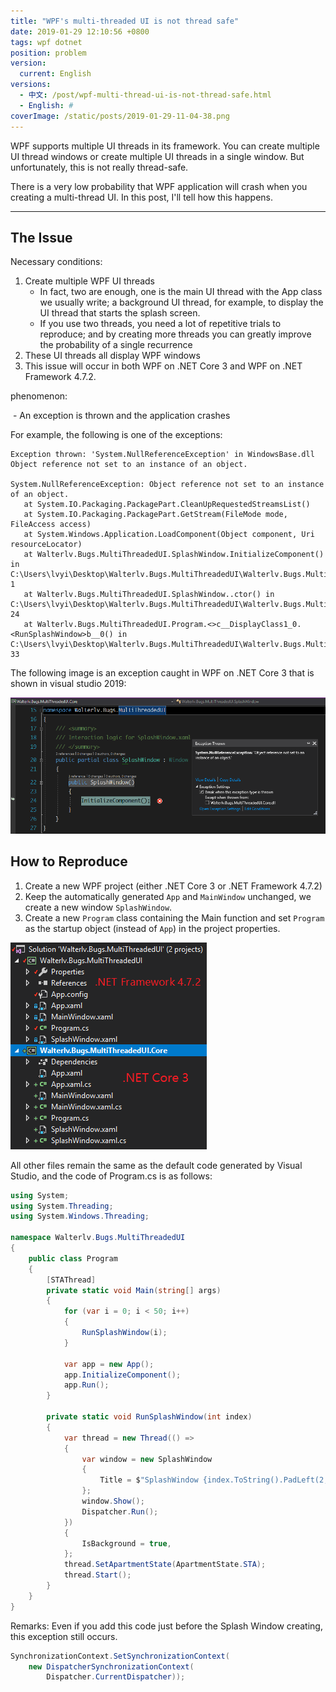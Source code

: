 ```yaml
---
title: "WPF's multi-threaded UI is not thread safe"
date: 2019-01-29 12:10:56 +0800
tags: wpf dotnet
position: problem
version:
  current: English
versions:
  - 中文: /post/wpf-multi-thread-ui-is-not-thread-safe.html
  - English: #
coverImage: /static/posts/2019-01-29-11-04-38.png
---
```


WPF supports multiple UI threads in its framework. You can create multiple UI thread windows or create multiple UI threads in a single window. But unfortunately, this is not really thread-safe.

There is a very low probability that WPF application will crash when you creating a multi-thread UI. In this post, I'll tell how this happens.

---

<div id="toc"></div>

## The Issue

Necessary conditions:

1. Create multiple WPF UI threads
    - In fact, two are enough, one is the main UI thread with the App class we usually write; a background UI thread, for example, to display the UI thread that starts the splash screen.
    - If you use two threads, you need a lot of repetitive trials to reproduce; and by creating more threads you can greatly improve the probability of a single recurrence
2. These UI threads all display WPF windows
3. This issue will occur in both WPF on .NET Core 3 and WPF on .NET Framework 4.7.2.

phenomenon:

 - An exception is thrown and the application crashes

For example, the following is one of the exceptions:

```
Exception thrown: 'System.NullReferenceException' in WindowsBase.dll
Object reference not set to an instance of an object.

System.NullReferenceException: Object reference not set to an instance of an object.
   at System.IO.Packaging.PackagePart.CleanUpRequestedStreamsList()
   at System.IO.Packaging.PackagePart.GetStream(FileMode mode, FileAccess access)
   at System.Windows.Application.LoadComponent(Object component, Uri resourceLocator)
   at Walterlv.Bugs.MultiThreadedUI.SplashWindow.InitializeComponent() in C:\Users\lvyi\Desktop\Walterlv.Bugs.MultiThreadedUI\Walterlv.Bugs.MultiThreadedUI\SplashWindow.xaml:line 1
   at Walterlv.Bugs.MultiThreadedUI.SplashWindow..ctor() in C:\Users\lvyi\Desktop\Walterlv.Bugs.MultiThreadedUI\Walterlv.Bugs.MultiThreadedUI\SplashWindow.xaml.cs:line 24
   at Walterlv.Bugs.MultiThreadedUI.Program.<>c__DisplayClass1_0.<RunSplashWindow>b__0() in C:\Users\lvyi\Desktop\Walterlv.Bugs.MultiThreadedUI\Walterlv.Bugs.MultiThreadedUI\Program.cs:line 33
```

The following image is an exception caught in WPF on .NET Core 3 that is shown in visual studio 2019:

![The exception](/static/posts/2019-01-29-11-04-38.png)

## How to Reproduce

1. Create a new WPF project (either .NET Core 3 or .NET Framework 4.7.2)
2. Keep the automatically generated `App` and `MainWindow` unchanged, we create a new window `SplashWindow`.
3. Create a new `Program` class containing the Main function and set `Program` as the startup object (instead of `App`) in the project properties.

![The project structure](/static/posts/2019-01-29-11-06-01.png)

All other files remain the same as the default code generated by Visual Studio, and the code of Program.cs is as follows:

```csharp
using System;
using System.Threading;
using System.Windows.Threading;

namespace Walterlv.Bugs.MultiThreadedUI
{
    public class Program
    {
        [STAThread]
        private static void Main(string[] args)
        {
            for (var i = 0; i < 50; i++)
            {
                RunSplashWindow(i);
            }

            var app = new App();
            app.InitializeComponent();
            app.Run();
        }

        private static void RunSplashWindow(int index)
        {
            var thread = new Thread(() =>
            {
                var window = new SplashWindow
                {
                    Title = $"SplashWindow {index.ToString().PadLeft(2, ' ')}",
                };
                window.Show();
                Dispatcher.Run();
            })
            {
                IsBackground = true,
            };
            thread.SetApartmentState(ApartmentState.STA);
            thread.Start();
        }
    }
}
```

Remarks: Even if you add this code just before the Splash Window creating, this exception still occurs.

```csharp
SynchronizationContext.SetSynchronizationContext(
    new DispatcherSynchronizationContext(
        Dispatcher.CurrentDispatcher));
```

